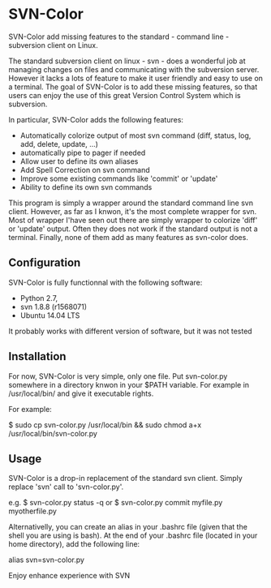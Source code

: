SVN-Color
========

SVN-Color add missing features to the standard - command line - subversion 
client on Linux.

The standard subversion client on linux - svn - does a wonderful job at 
managing changes on files and communicating with the subversion server. However
it lacks a lots of feature to make it user friendly and easy to use on a 
terminal. The goal of SVN-Color is to add these missing features, so that users
can enjoy the use of this great Version Control System which is subversion.

In particular, SVN-Color adds the following features:
 - Automatically colorize output of most svn command (diff, status, log, add, 
    delete, update, ...)
 - automatically pipe to pager if needed
 - Allow user to define its own aliases
 - Add Spell Correction on svn command
 - Improve some existing commands like 'commit' or 'update'
 - Ability to define its own svn commands

This program is simply a wrapper around the standard command line svn client. 
However, as far as I knwon, it's the most complete wrapper for svn. Most of 
wrapper I'have seen out there are simply wrapper to colorize 'diff' or 'update'
output. Often they does not work if the standard output is not a terminal.
Finally, none of them add as many features as svn-color does.

Configuration
-------------

SVN-Color is fully functionnal with the following software:
 - Python 2.7,
 - svn 1.8.8 (r1568071)
 - Ubuntu 14.04 LTS

It probably works with different version of software, but it was not tested

Installation
------------
For now, SVN-Color is very simple, only one file. Put svn-color.py somewhere in
a directory knwon in your $PATH variable. For example in /usr/local/bin/ and 
give it executable rights.

For example:

 $ sudo cp svn-color.py /usr/local/bin && sudo chmod a+x /usr/local/bin/svn-color.py


Usage
-----
SVN-Color is a drop-in replacement of the standard svn client. Simply replace 
'svn' call to 'svn-color.py'.

e.g.
	$ svn-color.py status -q
or
	$ svn-color.py commit myfile.py myotherfile.py

Alternativelly, you can create an alias in your .bashrc file (given that the 
shell you are using is bash). At the end of your .bashrc file (located in your
home directory), add the following line:

 alias svn=svn-color.py


Enjoy enhance experience with SVN
